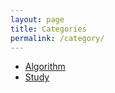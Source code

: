 ```yaml
---
layout: page
title: Categories
permalink: /category/
---
```


<div class="post">
	<ul>
		<li><a href="./Algorithm">Algorithm</a></li>
		<li><a href="./Study">Study</a></li>
	</ul>
</div>